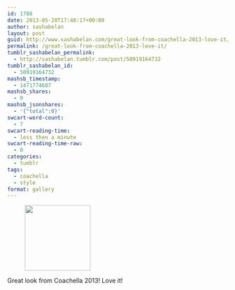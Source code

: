 ```yaml
---
id: 1788
date: 2013-05-20T17:48:17+00:00
author: sashabelan
layout: post
guid: http://www.sashabelan.com/great-look-from-coachella-2013-love-it/
permalink: /great-look-from-coachella-2013-love-it/
tumblr_sashabelan_permalink:
  - http://sashabelan.tumblr.com/post/50919164732
tumblr_sashabelan_id:
  - 50919164732
mashsb_timestamp:
  - 1471774687
mashsb_shares:
  - 0
mashsb_jsonshares:
  - '{"total":0}'
swcart-word-count:
  - 7
swcart-reading-time:
  - less then a minute
swcart-reading-time-raw:
  - 0
categories:
  - tumblr
tags:
  - coachella
  - style
format: gallery
---
```

<div id='gallery-339' class='gallery galleryid-1788 gallery-columns-3 gallery-size-thumbnail'>
  <figure class='gallery-item'> 
  
  <div class='gallery-icon portrait'>
    <a href='http://www.sashabelan.ru/great-look-from-coachella-2013-love-it/attachment/1789/'><img width="150" height="150" src="http://www.sashabelan.ru/wp-content/uploads/2013/05/tumblr_mn3yshcD7t1qarj97o1_500-150x150.jpg" class="attachment-thumbnail size-thumbnail" alt="" /></a>
  </div></figure>
</div>

Great look from Coachella 2013! Love it!